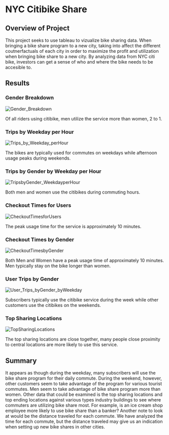 # NYC Citibike Share
## Overview of Project
This project seeks to use tableau to vizualize bike sharing data. When bringing a bike share program to a new city, taking into affect the different coutnerfactuals of each city in order to maximize the profit and utilization when bringing bike share to a new city. By analyzing data from NYC citi bike, investors can get a sense of who and where the bike needs to be accesible to. 

## Results
### Gender Breakdown
![Gender_Breakdown](https://user-images.githubusercontent.com/75647359/111815440-ab511380-88a9-11eb-8589-4e00160ef59b.png)

Of all riders using citibike, men utilize the service more than women, 2 to 1. 

### Trips by Weekday per Hour
![Trips_by_Weekday_perHour](https://user-images.githubusercontent.com/75647359/111815364-92e0f900-88a9-11eb-86c7-35c91f86313b.png)

The bikes are typically used for commutes on weekdays while afternoon usage peaks during weekends. 

### Trips by Gender by Weekday per Hour
![TripsbyGender_WeekdayperHour](https://user-images.githubusercontent.com/75647359/111815574-d471a400-88a9-11eb-8f0b-e5bf85627eb0.png)

Both men and women use the citibikes during commuting hours. 

### Checkout Times for Users 
![CheckoutTimesforUsers](https://user-images.githubusercontent.com/75647359/111815639-ea7f6480-88a9-11eb-91ad-07e391cd4d1b.png)

The peak usage time for the service is approximately 10 minutes.

### Checkout Times by Gender 
![CheckoutTimesbyGender](https://user-images.githubusercontent.com/75647359/111815700-fbc87100-88a9-11eb-9e06-954e5e3a0365.png)

Both Men and Women have a peak usage time of approximately 10 minutes. Men typically stay on the bike longer than women. 

### User Trips by Gender
![User_Trips_byGender_byWeekday](https://user-images.githubusercontent.com/75647359/111815791-139ff500-88aa-11eb-9623-341db24cc763.png)

Subscribers typically use the citibike service during the week while other customers use the citibikes on the weekends. 

### Top Sharing Locations
![TopSharingLocations](https://user-images.githubusercontent.com/75647359/111815501-c2900100-88a9-11eb-96a7-a9ba593238db.png)

The top sharing locations are close together, many people close proximity to central locations are more likely to use this service. 

## Summary 
It appears as though during the weekday, many subscribers will use the bike share program for their daily commute. During the weekend, however, other customers seem to take advantage of the program for various tourist commutes. Men seem to take advantage of bike share program more than women. Other data that could be examined is the top sharing locations and top ending locations against various types industry buildings to see where commuters are utilizing bike share most. For example, is an ice cream shop employee more likely to use bike share than a banker? Another note to look at would be the distance traveled for each commute. We have analyzed the time for each commute, but the distance traveled may give us an indication when setting up new bike shares in other cities. 
